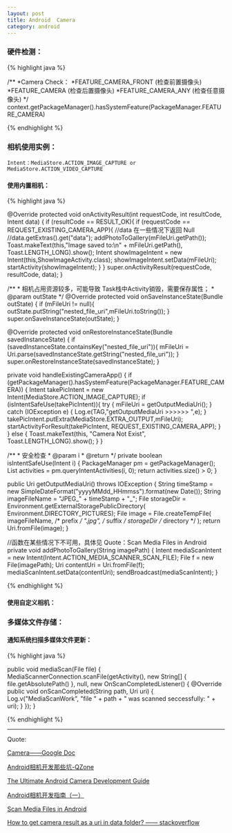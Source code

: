 ```yaml
---
layout: post
title: Android  Camera
category: android
---
```


### 硬件检测：

{% highlight java %}

/**
*Camera Check：
*FEATURE_CAMERA_FRONT (检查前置摄像头)
*FEATURE_CAMERA (检查后置摄像头)
*FEATURE_CAMERA_ANY (检查任意摄像头)
*/
context.getPackageManager().hasSystemFeature(PackageManager.FEATURE_CAMERA)

{% endhighlight %}  


### 相机使用实例：

`Intent：MediaStore.ACTION_IMAGE_CAPTURE or MediaStore.ACTION_VIDEO_CAPTURE`

#### 使用内置相机：

{% highlight java %}

@Override
   protected void onActivityResult(int requestCode, int resultCode, Intent data) {
       if (resultCode == RESULT_OK){
           if (requestCode == REQUEST_EXISTING_CAMERA_APP){
               //data 在一些情况下返回 Null
               //data.getExtras().get("data");
               addPhotoToGallery(mFileUri.getPath());
               Toast.makeText(this,"Image saved to:\n" + mFileUri.getPath(), Toast.LENGTH_LONG).show();
               Intent showImageIntent = new Intent(this,ShowImageActivity.class);
               showImageIntent.setData(mFileUri);
               startActivity(showImageIntent);
           }
       }
       super.onActivityResult(requestCode, resultCode, data);
   }

   /**
    * 相机占用资源较多，可能导致 Task栈中Activity销毁，需要保存属性；
    * @param outState
    */
   @Override
   protected void onSaveInstanceState(Bundle outState) {
       if (mFileUri != null){
           outState.putString("nested_file_uri",mFileUri.toString());
       }
       super.onSaveInstanceState(outState);
   }

   @Override
   protected void onRestoreInstanceState(Bundle savedInstanceState) {
       if (savedInstanceState.containsKey("nested_file_uri")){
           mFileUri = Uri.parse(savedInstanceState.getString("nested_file_uri"));
       }
       super.onRestoreInstanceState(savedInstanceState);
   }

   private void handleExistingCameraApp() {
       if (getPackageManager().hasSystemFeature(PackageManager.FEATURE_CAMERA)) {
           Intent takePicIntent = new Intent(MediaStore.ACTION_IMAGE_CAPTURE);
           if (isIntentSafeUse(takePicIntent)){
               try {
                   mFileUri = getOutputMediaUri();
               } catch (IOException e) {
                   Log.e(TAG,"getOutputMediaUri >>>>>> ",e);
               }
               takePicIntent.putExtra(MediaStore.EXTRA_OUTPUT,mFileUri);
               startActivityForResult(takePicIntent, REQUEST_EXISTING_CAMERA_APP);
           }
       } else {
           Toast.makeText(this, "Camera Not Exist", Toast.LENGTH_LONG).show();
       }
   }

   /**
    * 安全检查
    * @param i
    * @return
    */
   private boolean isIntentSafeUse(Intent i) {
       PackageManager pm = getPackageManager();
       List<ResolveInfo> activities = pm.queryIntentActivities(i, 0);
       return activities.size() > 0;
   }

   public Uri getOutputMediaUri() throws IOException {
       String timeStamp = new SimpleDateFormat("yyyyMMdd_HHmmss").format(new Date());
       String imageFileName = "JPEG_" + timeStamp + "_";
       File storageDir = Environment.getExternalStoragePublicDirectory(
               Environment.DIRECTORY_PICTURES);
       File image = File.createTempFile(
               imageFileName,  /* prefix */
               ".jpg",         /* suffix */
               storageDir      /* directory */
       );
       return Uri.fromFile(image);
   }

   //函数在某些情况下不可用，具体见 Quote：Scan Media Files in Android
   private void addPhotoToGallery(String imagePath) {
       Intent mediaScanIntent = new Intent(Intent.ACTION_MEDIA_SCANNER_SCAN_FILE);
       File f = new File(imagePath);
       Uri contentUri = Uri.fromFile(f);
       mediaScanIntent.setData(contentUri);
       sendBroadcast(mediaScanIntent);
   }

{% endhighlight %}  

#### 使用自定义相机：





### 多媒体文件存储：




#### 通知系统扫描多媒体文件更新：

{% highlight java %}

public void mediaScan(File file) {
    MediaScannerConnection.scanFile(getActivity(),
            new String[] { file.getAbsolutePath() }, null,
            new OnScanCompletedListener() {
                @Override
                public void onScanCompleted(String path, Uri uri) {
                    Log.v("MediaScanWork", "file " + path
                            + " was scanned seccessfully: " + uri);
                }
            });
}

{% endhighlight %}  














---

Quote:

[Camera——Google Doc](http://developer.android.com/guide/topics/media/camera.html)

[Android相机开发那些坑-QZone](https://mp.weixin.qq.com/s?__biz=MzI1MTA1MzM2Nw==&mid=401454605&idx=1&sn=d5a16f6dc13e7581fec08a4e704cd5d0&scene=1&srcid=0129iGRJmL4TZH30OZ4D3Ih6&key=710a5d99946419d940adfc47e2f61666f462551073e0e78b456c1012285d18f5c9d16d017b7e46794a0f41a277424c16&ascene=0&uin=Mjc3OTU3Nzk1&devicetype=iMac+MacBookPro10%2C1+OSX+OSX+10.10.5+build%2814F27%29&version=11020201&pass_ticket=TbVqOqFm7Sb0QDBJ52ODh0eBxTApnoGWBuvVAl2hl4F0VrsgG2ZcLohvthzuwow0)

[The Ultimate Android Camera Development Guide](https://www.airpair.com/android/android-camera-development)

[Android相机开发指南（一）](https://www.zybuluo.com/flyouting/note/6272)

[Scan Media Files in Android](http://droidyue.com/blog/2014/01/19/scan-media-files-in-android/index.html)

[How to get camera result as a uri in data folder? —— stackoverflow](http://stackoverflow.com/questions/10042695/how-to-get-camera-result-as-a-uri-in-data-folder/10229228#10229228)
